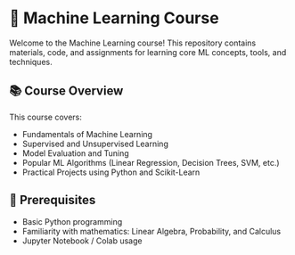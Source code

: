 # 📘 Machine Learning Course

Welcome to the Machine Learning course! This repository contains materials, code, and assignments for learning core ML concepts, tools, and techniques.

## 📚 Course Overview

This course covers:

- Fundamentals of Machine Learning
- Supervised and Unsupervised Learning
- Model Evaluation and Tuning
- Popular ML Algorithms (Linear Regression, Decision Trees, SVM, etc.)
- Practical Projects using Python and Scikit-Learn 

## 🧠 Prerequisites

- Basic Python programming
- Familiarity with mathematics: Linear Algebra, Probability, and Calculus
- Jupyter Notebook / Colab usage



